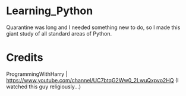 # Learning_Python
Quarantine was long and I needed something new to do, so I made this giant study of all standard areas of Python.

# Credits
ProgrammingWithHarry | https://www.youtube.com/channel/UC7btqG2Ww0_2LwuQxpvo2HQ
(I watched this guy religiously...)
